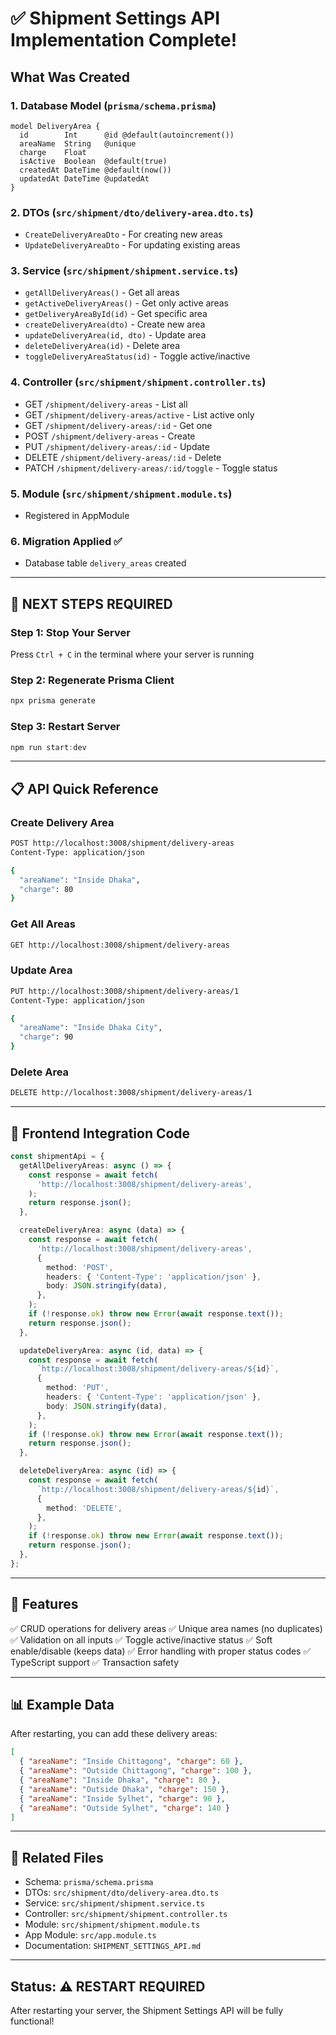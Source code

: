 # ✅ Shipment Settings API Implementation Complete!

## What Was Created

### 1. **Database Model** (`prisma/schema.prisma`)

```prisma
model DeliveryArea {
  id        Int      @id @default(autoincrement())
  areaName  String   @unique
  charge    Float
  isActive  Boolean  @default(true)
  createdAt DateTime @default(now())
  updatedAt DateTime @updatedAt
}
```

### 2. **DTOs** (`src/shipment/dto/delivery-area.dto.ts`)

- `CreateDeliveryAreaDto` - For creating new areas
- `UpdateDeliveryAreaDto` - For updating existing areas

### 3. **Service** (`src/shipment/shipment.service.ts`)

- `getAllDeliveryAreas()` - Get all areas
- `getActiveDeliveryAreas()` - Get only active areas
- `getDeliveryAreaById(id)` - Get specific area
- `createDeliveryArea(dto)` - Create new area
- `updateDeliveryArea(id, dto)` - Update area
- `deleteDeliveryArea(id)` - Delete area
- `toggleDeliveryAreaStatus(id)` - Toggle active/inactive

### 4. **Controller** (`src/shipment/shipment.controller.ts`)

- GET `/shipment/delivery-areas` - List all
- GET `/shipment/delivery-areas/active` - List active only
- GET `/shipment/delivery-areas/:id` - Get one
- POST `/shipment/delivery-areas` - Create
- PUT `/shipment/delivery-areas/:id` - Update
- DELETE `/shipment/delivery-areas/:id` - Delete
- PATCH `/shipment/delivery-areas/:id/toggle` - Toggle status

### 5. **Module** (`src/shipment/shipment.module.ts`)

- Registered in AppModule

### 6. **Migration Applied** ✅

- Database table `delivery_areas` created

---

## 🚨 NEXT STEPS REQUIRED

### Step 1: Stop Your Server

Press `Ctrl + C` in the terminal where your server is running

### Step 2: Regenerate Prisma Client

```powershell
npx prisma generate
```

### Step 3: Restart Server

```powershell
npm run start:dev
```

---

## 📋 API Quick Reference

### Create Delivery Area

```bash
POST http://localhost:3008/shipment/delivery-areas
Content-Type: application/json

{
  "areaName": "Inside Dhaka",
  "charge": 80
}
```

### Get All Areas

```bash
GET http://localhost:3008/shipment/delivery-areas
```

### Update Area

```bash
PUT http://localhost:3008/shipment/delivery-areas/1
Content-Type: application/json

{
  "areaName": "Inside Dhaka City",
  "charge": 90
}
```

### Delete Area

```bash
DELETE http://localhost:3008/shipment/delivery-areas/1
```

---

## 🎨 Frontend Integration Code

```typescript
const shipmentApi = {
  getAllDeliveryAreas: async () => {
    const response = await fetch(
      'http://localhost:3008/shipment/delivery-areas',
    );
    return response.json();
  },

  createDeliveryArea: async (data) => {
    const response = await fetch(
      'http://localhost:3008/shipment/delivery-areas',
      {
        method: 'POST',
        headers: { 'Content-Type': 'application/json' },
        body: JSON.stringify(data),
      },
    );
    if (!response.ok) throw new Error(await response.text());
    return response.json();
  },

  updateDeliveryArea: async (id, data) => {
    const response = await fetch(
      `http://localhost:3008/shipment/delivery-areas/${id}`,
      {
        method: 'PUT',
        headers: { 'Content-Type': 'application/json' },
        body: JSON.stringify(data),
      },
    );
    if (!response.ok) throw new Error(await response.text());
    return response.json();
  },

  deleteDeliveryArea: async (id) => {
    const response = await fetch(
      `http://localhost:3008/shipment/delivery-areas/${id}`,
      {
        method: 'DELETE',
      },
    );
    if (!response.ok) throw new Error(await response.text());
    return response.json();
  },
};
```

---

## 🎯 Features

✅ CRUD operations for delivery areas
✅ Unique area names (no duplicates)
✅ Validation on all inputs
✅ Toggle active/inactive status
✅ Soft enable/disable (keeps data)
✅ Error handling with proper status codes
✅ TypeScript support
✅ Transaction safety

---

## 📊 Example Data

After restarting, you can add these delivery areas:

```json
[
  { "areaName": "Inside Chittagong", "charge": 60 },
  { "areaName": "Outside Chittagong", "charge": 100 },
  { "areaName": "Inside Dhaka", "charge": 80 },
  { "areaName": "Outside Dhaka", "charge": 150 },
  { "areaName": "Inside Sylhet", "charge": 90 },
  { "areaName": "Outside Sylhet", "charge": 140 }
]
```

---

## 🔗 Related Files

- Schema: `prisma/schema.prisma`
- DTOs: `src/shipment/dto/delivery-area.dto.ts`
- Service: `src/shipment/shipment.service.ts`
- Controller: `src/shipment/shipment.controller.ts`
- Module: `src/shipment/shipment.module.ts`
- App Module: `src/app.module.ts`
- Documentation: `SHIPMENT_SETTINGS_API.md`

---

## Status: ⚠️ RESTART REQUIRED

After restarting your server, the Shipment Settings API will be fully functional!
